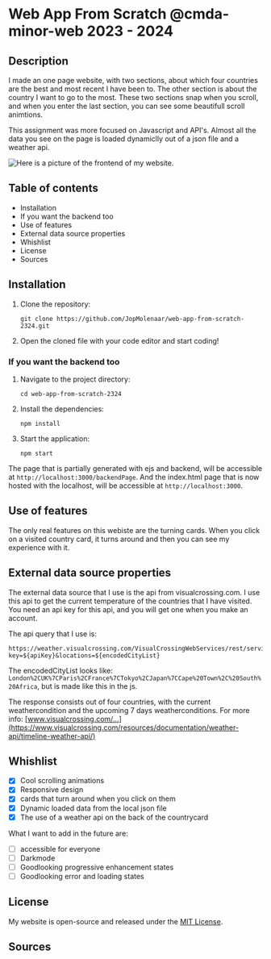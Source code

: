 # Web App From Scratch @cmda-minor-web 2023 - 2024

## Description

I made an one page website, with two sections, about which four countries are the best and most recent I have been to. The other section is about the country I want to go to the most. 
These two sections snap when you scroll, and when you enter the last section, you can see some beautifull scroll animtions.

This assignment was more focused on Javascript and API's. Almost all the data you see on the page is loaded dynamiclly out of a json file and a weather api. 

<!-- Add a nice poster image here at the end of the week, showing off your shiny frontend 📸 -->
![Here is a picture of the frontend of my website.](docs/images/shinyFrontEndPictureS1.png  "Shiny frontend picture of my website")

<!-- Maybe a table of contents here? 📚 -->

## Table of contents

- Installation
- If you want the backend too
- Use of features
- External data source properties
- Whishlist
- License
- Sources

<!-- features -->

<!-- How about a section that describes how to install this project? 🤓 -->

## Installation

1. Clone the repository:

    ```
    git clone https://github.com/JopMolenaar/web-app-from-scratch-2324.git
    ```

2. Open the cloned file with your code editor and start coding!

### If you want the backend too

1. Navigate to the project directory:

   ```
   cd web-app-from-scratch-2324
   ```

2. Install the dependencies:

   ```
   npm install
   ```

3. Start the application:

   ```
   npm start
   ```

The page that is partially generated with ejs and backend, will be accessible at `http://localhost:3000/backendPage`. And the index.html page that is now hosted with the localhost, will be accessible at `http://localhost:3000`.

## Use of features

The only real features on this webiste are the turning cards. When you click on a visited country card, it turns around and then you can see my experience with it. 

## External data source properties

The external data source that I use is the api from visualcrossing.com.
I use this api to get the current temperature of the countries that I have visited. 
You need an api key for this api, and you will get one when you make an account. 

The api query that I use is:
```
https://weather.visualcrossing.com/VisualCrossingWebServices/rest/services/timelinemulti?key=${apiKey}&locations=${encodedCityList}
```

The encodedCityList looks like: `London%2CUK%7CParis%2CFrance%7CTokyo%2CJapan%7CCape%20Town%2C%20South%20Africa`, but is made like this in the js.

The response consists out of four countries, with the current weathercondition and the upcoming 7 days weatherconditions.
For more info: [www.visualcrossing.com/...](https://www.visualcrossing.com/resources/documentation/weather-api/timeline-weather-api/)

<!-- Maybe a checklist of done stuff and stuff still on your wishlist? ✅ -->

## Whishlist

- [x] Cool scrolling animations
- [x] Responsive design
- [x] cards that turn around when you click on them
- [x] Dynamic loaded data from the local json file
- [x] The use of a weather api on the back of the countrycard 

What I want to add in the future are:

- [ ] accessible for everyone
- [ ] Darkmode
- [ ] Goodlooking progressive enhancement states
- [ ] Goodlooking error and loading states

## License

My website is open-source and released under the [MIT License](LICENSE).

## Sources

<!-- costa rica url -->
<!-- https://www.google.com/search?sca_esv=7ec80514b65b74c1&sxsrf=ACQVn09rjC2rYX7-lijLe0tIXHMCW7oUcA:1707215307796&q=costa+rica+photo&tbm=isch&source=lnms&sa=X&ved=2ahUKEwjdjufPwJaEAxVOiv0HHe0dD0EQ0pQJegQIDRAB&biw=876&bih=1008&dpr=2#imgrc=N5eQGSEdiygMuM -->

<!-- bangkok url -->
<!-- https://www.google.com/search?q=bankok+photo&tbm=isch&ved=2ahUKEwjNtZirw5aEAxUZuP0HHbVwCK8Q2-cCegQIABAA&oq=bankok+photo&gs_lp=EgNpbWciDGJhbmtvayBwaG90bzIHEAAYgAQYE0jHEFAAWIsOcAF4AJABAJgBhQKgAaIGqgEFNS4wLjK4AQPIAQD4AQGKAgtnd3Mtd2l6LWltZ8ICCBAAGAcYHhgTwgIGEAAYBxgewgIGEAAYCBgeiAYB&sclient=img&ei=pAzCZc3TEpnw9u8PteGh-Ao&bih=1008&biw=876#imgrc=cfEz7jE5cRkDPM&imgdii=XQwwvypFIlFkpM -->

<!-- switzerland url -->
<!-- https://www.google.com/search?sca_esv=7ec80514b65b74c1&sxsrf=ACQVn0_fHrRjjEt79YKktw6hZh1DHpTP_g:1707216429392&q=switzerland&tbm=isch&source=lnms&sa=X&ved=2ahUKEwiu_s_mxJaEAxUbgv0HHYCGBlcQ0pQJegQICxAB&biw=876&bih=1008&dpr=2#imgrc=SmNTc-Wnwh4_qM -->

<!-- croatio url -->
<!-- https://www.google.com/search?sca_esv=7ec80514b65b74c1&sxsrf=ACQVn08gNPCsP1mxSxOPvR1aFHKWcjRyfA:1707216573478&q=croatia&tbm=isch&source=lnms&sa=X&sqi=2&ved=2ahUKEwjJs6qrxZaEAxX3iv0HHcphAwsQ0pQJegQIDhAB&biw=876&bih=1008&dpr=2#imgrc=bO8T9_3V5kdliM -->

<!-- star url -->
<!-- https://www.google.com/search?q=star+image+png&tbm=isch&ved=2ahUKEwiZ3Py6h5mEAxWTn_0HHcTyAREQ2-cCegQIABAA&oq=star+image+png&gs_lp=EgNpbWciDnN0YXIgaW1hZ2UgcG5nMgcQABiABBgTMggQABgHGB4YEzIIEAAYBxgeGBMyCBAAGAcYHhgTMggQABgHGB4YEzIIEAAYBxgeGBMyCBAAGAcYHhgTMggQABgHGB4YEzIIEAAYBxgeGBMyCBAAGAcYHhgTSN4JUOwHWOwHcAB4AJABAJgBwAGgAdsCqgEDMC4yuAEDyAEA-AEBigILZ3dzLXdpei1pbWfCAgQQIxgnwgIIEAAYCBgeGBOIBgE&sclient=img&ei=gmDDZZmTHpO_9u8PxOWHiAE&bih=1008&biw=1222#imgrc=LuWPo96zsnTMgM&imgdii=pMxVWPlb7sjnBM -->

<!-- photo japan Lands -->
<!-- https://www.google.com/search?sca_esv=30ba42da69d2c19f&sxsrf=ACQVn08hCVNWO1crst8OLfgsMzrVDrK20Q:1707140830784&q=japan+images&tbm=isch&source=lnms&sa=X&sqi=2&ved=2ahUKEwj_mbOWq5SEAxUHi_0HHQCeDp4Q0pQJegQICxAB&biw=767&bih=1008&dpr=2#imgrc=xjyss59VuaRNfM&imgdii=Wtux9k75AD6k6M -->

<!-- photo japan city -->
<!-- https://www.google.com/search?sca_esv=30ba42da69d2c19f&sxsrf=ACQVn08hCVNWO1crst8OLfgsMzrVDrK20Q:1707140830784&q=japan+images&tbm=isch&source=lnms&sa=X&sqi=2&ved=2ahUKEwj_mbOWq5SEAxUHi_0HHQCeDp4Q0pQJegQICxAB&biw=767&bih=1008&dpr=2#imgrc=tfm156pVr6kE4M -->

<!-- placeholder img -->
<!-- https://www.google.com/search?sca_esv=e723f428ea636eb3&sxsrf=ACQVn0_aPFc9E4Y6aMkqtiPFvyzvXsgd5Q:1707475737630&q=placeholder+img&tbm=isch&source=lnms&sa=X&ved=2ahUKEwjW5bbmip6EAxWy3AIHHS_wBX0Q0pQJegQICRAB&biw=688&bih=1008&dpr=2#imgrc=vJkCGU5orcVcLM -->


<!-- https://phuoc.ng/collection/html-dom/check-if-an-element-is-in-the-viewport/ -->

<!-- // ** source chat gpt
//prompt:
// How to do this with js without doing it manually? 
// First the list must be combined with the ‘|’ character:
// London,UK|Paris,France|Tokyo,Japan|Cape Town, South Africa
// And then it must be encoded for transmission:
// London%2CUK%7CParis%2CFrance%7CTokyo%2CJapan%7CCape%20Town%2C%20South%20Africa -->

<!-- loading gif -->
<!-- /* https://www.google.com/search?q=gif+loading&oq=gif+loading&gs_lcrp=EgZjaHJvbWUyCQgAEEUYORiABDIHCAEQABiABDIHCAIQABiABDIHCAMQABiABDIHCAQQABiABDIHCAUQABiABDIHCAYQABiABDIHCAcQABiABDIHCAgQABiABDIHCAkQABiABNIBCDIzNzNqMGo3qAIAsAIA&sourceid=chrome&ie=UTF-8#vhid=ug9A_WVkB4KZFM&vssid=l */ -->